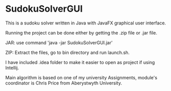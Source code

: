 # SudokuSolverGUI
This is a sudoku solver written in Java with JavaFX graphical user interface.

Running the project can be done either by getting the .zip file or .jar file.

JAR: use command 'java -jar SudokuSolverGUI.jar'

ZIP: Extract the files, go to bin directory and run launch.sh.

I have included .idea folder to make it easier to open as project if using Intellij.

Main algorithm is based on one of my university Assignments, module's coordinator is Chris Price from Aberystwyth University.

